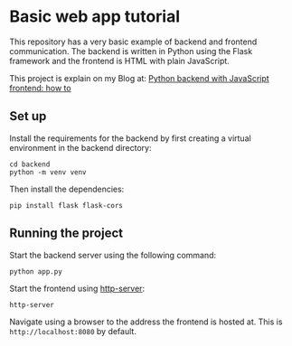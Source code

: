 # Basic web app tutorial

This repository has a very basic example of backend and frontend communication. The backend is written in Python using the Flask framework and the frontend is HTML with plain JavaScript.

This project is explain on my Blog at: [Python backend with JavaScript frontend: how to](https://tms-dev-blog.com/python-backend-with-javascript-frontend-how-to/)

## Set up

Install the requirements for the backend by first creating a virtual environment in the backend directory:

```
cd backend
python -m venv venv
```
Then install the dependencies:

```
pip install flask flask-cors
```

## Running the project

Start the backend server using the following command:

```
python app.py
```

Start the frontend using [http-server](https://www.npmjs.com/package/http-server):

```
http-server
```

Navigate using a browser to the address the frontend is hosted at. This is `http://localhost:8080` by default.

